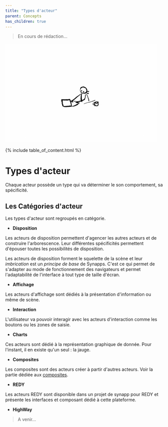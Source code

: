 ```yaml
---
title: "Types d'acteur"
parent: Concepts
has_children: true
---
```


> En cours de rédaction...

![SynApps](../../assets/under-progress.gif)

{% include table_of_content.html %}

# Types d'acteur

Chaque acteur possède un type qui va déterminer le son comportement, sa spécificité.

## Les Catégories d'acteur

Les types d'acteur sont regroupés en catégorie.

- **Disposition**

Les acteurs de disposition permettent d'agencer les autres acteurs et de construire l'arborescence.
Leur différentes spécificités permettent d'épouser toutes les possibilités de disposition.

Les acteurs de disposition forment le squelette de la scène et leur *imbrication* est un *principe de base* de Synapps. C'est ce qui permet de s'adapter au mode de fonctionnement des navigateurs et permet l'adaptabilité de l'interface à tout type de taille d'écran.

- **Affichage**

Les acteurs d'affichage sont dédiés à la présentation d'information ou même de scène.

- **Interaction**

L'utilisateur va pouvoir interagir  avec les acteurs d'interaction comme les boutons ou les zones de saisie.

- **Charts**

Ces acteurs sont dédié à la représentation graphique de donnée. Pour l'instant, il en existe qu'un seul : la jauge.

- **Composites**

Les composites sont des acteurs créer à partir d'autres acteurs. Voir la partie dédiée aux [composites](./composite.md).

- **REDY**

Les acteurs REDY sont disponible dans un projet de synapp pour REDY et présente les interfaces et composant dédié à cette plateforme.

- **HighWay**

> A venir...
